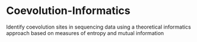 # Coevolution-Informatics

Identify coevolution sites in sequencing data using a theoretical informatics approach based on measures of entropy and mutual information

